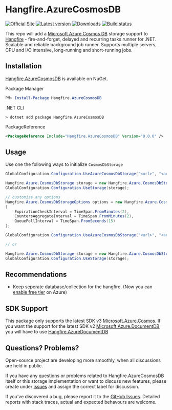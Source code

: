 # Hangfire.AzureCosmosDB

[![Official Site](https://img.shields.io/badge/site-hangfire.io-blue.svg)](http://hangfire.io)
[![Latest version](https://img.shields.io/nuget/v/Hangfire.AzureCosmosDB.svg)](https://www.nuget.org/packages/Hangfire.AzureCosmosDB)
[![Downloads](https://img.shields.io/nuget/dt/Hangfire.AzureCosmosDB.svg)](https://www.nuget.org/packages/Hangfire.AzureCosmosDB)
[![Build status](https://ci.appveyor.com/api/projects/status/np818jy8h1sa4v6n?svg=true)](https://ci.appveyor.com/project/imranmomin/hangfire-azurecosmosdb)

This repo will add a [Microsoft Azure Cosmos DB](https://docs.microsoft.com/en-us/azure/cosmos-db/introduction) storage support to [Hangfire](http://hangfire.io) - fire-and-forget, delayed and recurring tasks runner for .NET. Scalable and reliable background job runner. Supports multiple servers, CPU and I/O intensive, long-running and short-running jobs.


## Installation

[Hangfire.AzureCosmosDB](https://www.nuget.org/packages/Hangfire.AzureCosmosDB) is available on NuGet.

Package Manager
```powershell
PM> Install-Package Hangfire.AzureCosmosDB
```

.NET CLI
```
> dotnet add package Hangfire.AzureCosmosDB
```

PackageReference
```xml
<PackageReference Include="Hangfire.AzureCosmosDB" Version="0.0.0" />
```

## Usage

Use one the following ways to initialize `CosmosDbStorage`

```csharp
GlobalConfiguration.Configuration.UseAzureCosmosDbStorage("<url>", "<authSecret>", "<databaseName>", "<collectionName>");

Hangfire.Azure.CosmosDbStorage storage = new Hangfire.Azure.CosmosDbStorage("<url>", "<authSecret>", "<databaseName>", "<collectionName>");
GlobalConfiguration.Configuration.UseStorage(storage);
```

```csharp
// customize any options
Hangfire.Azure.CosmosDbStorageOptions options = new Hangfire.Azure.CosmosDbStorageOptions
{
    ExpirationCheckInterval = TimeSpan.FromMinutes(2),
    CountersAggregateInterval = TimeSpan.FromMinutes(2),
    QueuePollInterval = TimeSpan.FromSeconds(15)
};

GlobalConfiguration.Configuration.UseAzureCosmosDbStorage("<url>", "<authSecret>", "<databaseName>", "<collectionName>", cosmoClientOptions, options);

// or 

Hangfire.Azure.CosmosDbStorage storage = new Hangfire.Azure.CosmosDbStorage("<url>", "<authSecret>", "<databaseName>", "<collectionName>", cosmoClientOptions, options);
GlobalConfiguration.Configuration.UseStorage(storage);
```

## Recommendations
- Keep seperate database/collection for the hangfire. (Now you can [enable free tier](https://docs.microsoft.com/en-us/azure/cosmos-db/optimize-dev-test#azure-cosmos-db-free-tier) on Azure)

## SDK Support
This package only supports the latest SDK v3 [Microsoft.Azure.Cosmos](https://www.nuget.org/packages/Microsoft.Azure.Cosmos). If you want the support for the latest SDK v2 [Microsoft.Azure.DocumentDB](https://www.nuget.org/packages/Microsoft.Azure.DocumentDB/), you will have to use [Hangfire.AzureDocumentDB](https://www.nuget.org/packages/Hangfire.AzureDocumentDB)

## Questions? Problems?

Open-source project are developing more smoothly, when all discussions are held in public.

If you have any questions or problems related to Hangfire.AzureCosmosDB itself or this storage implementation or want to discuss new features, please create under [issues](https://github.com/imranmomin/Hangfire.AzureCosmosDB/issues/new) and assign the correct label for discussion. 

If you've discovered a bug, please report it to the [GitHub Issues](https://github.com/imranmomin/Hangfire.AzureCosmosDB/pulls). Detailed reports with stack traces, actual and expected behavours are welcome.
